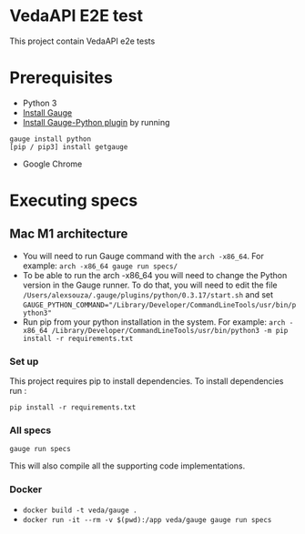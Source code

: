 # VedaAPI E2E test

This project contain VedaAPI e2e tests


# Prerequisites
- Python 3
- [Install Gauge](https://docs.gauge.org/latest/installation.html)
- [Install Gauge-Python plugin](https://gauge-python.readthedocs.io/en/latest/installation.html) by running<br>
```
gauge install python
[pip / pip3] install getgauge
```
- Google Chrome


# Executing specs

## Mac M1 architecture
- You will need to run Gauge command with the `arch -x86_64`. For example: `arch -x86_64 gauge run specs/`
- To be able to run the  arch -x86_64 you will need to change the Python version in the Gauge runner.
To do that, you will need to edit the file `/Users/alexsouza/.gauge/plugins/python/0.3.17/start.sh` and set `GAUGE_PYTHON_COMMAND="/Library/Developer/CommandLineTools/usr/bin/python3"`
- Run pip from your python installation in the system. For example: `arch -x86_64 /Library/Developer/CommandLineTools/usr/bin/python3 -m pip install -r requirements.txt`
 

### Set up
This project requires pip to install dependencies. To install dependencies run :  
````
pip install -r requirements.txt
````

### All specs
````
gauge run specs
````
This will also compile all the supporting code implementations.

### Docker
- `docker build -t veda/gauge .`
- `docker run -it --rm -v $(pwd):/app veda/gauge gauge run specs`
